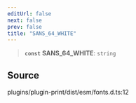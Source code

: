 ```yaml
---
editUrl: false
next: false
prev: false
title: "SANS_64_WHITE"
---
```


> **`const`** **SANS\_64\_WHITE**: `string`

## Source

plugins/plugin-print/dist/esm/fonts.d.ts:12

